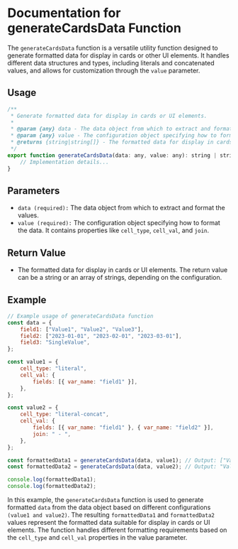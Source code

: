 # Documentation for generateCardsData Function

The `generateCardsData` function is a versatile utility function designed to generate formatted data for display in cards or other UI elements. It handles different data structures and types, including literals and concatenated values, and allows for customization through the `value` parameter.

## Usage
```jsx
/**
 * Generate formatted data for display in cards or UI elements.
 *
 * @param {any} data - The data object from which to extract and format the values.
 * @param {any} value - The configuration object specifying how to format the data.
 * @returns {string|string[]} - The formatted data for display in cards or UI elements.
 */
export function generateCardsData(data: any, value: any): string | string[] {
    // Implementation details...
}

```

## Parameters
- `data (required):` The data object from which to extract and format the values.
- `value (required):` The configuration object specifying how to format the data. It contains properties like `cell_type`, `cell_val`, and `join`.

## Return Value
- The formatted data for display in cards or UI elements. The return value can be a string or an array of strings, depending on the configuration.

## Example 
```jsx
// Example usage of generateCardsData function
const data = {
    field1: ["Value1", "Value2", "Value3"],
    field2: ["2023-01-01", "2023-02-01", "2023-03-01"],
    field3: "SingleValue",
};

const value1 = {
    cell_type: "literal",
    cell_val: {
        fields: [{ var_name: "field1" }],
    },
};

const value2 = {
    cell_type: "literal-concat",
    cell_val: {
        fields: [{ var_name: "field1" }, { var_name: "field2" }],
        join: " - ",
    },
};

const formattedData1 = generateCardsData(data, value1); // Output: ["Value1", "Value2", "Value3"]
const formattedData2 = generateCardsData(data, value2); // Output: "Value1 - 2023-01-01, Value2 - 2023-02-01, Value3 - 2023-03-01"

console.log(formattedData1);
console.log(formattedData2);

```
In this example, the `generateCardsData` function is used to generate formatted `data` from the data object based on different configurations `(value1 and value2)`. The resulting `formattedData1` and `formattedData2` values represent the formatted data suitable for display in cards or UI elements. The function handles different formatting requirements based on the `cell_type` and `cell_val` properties in the value parameter.